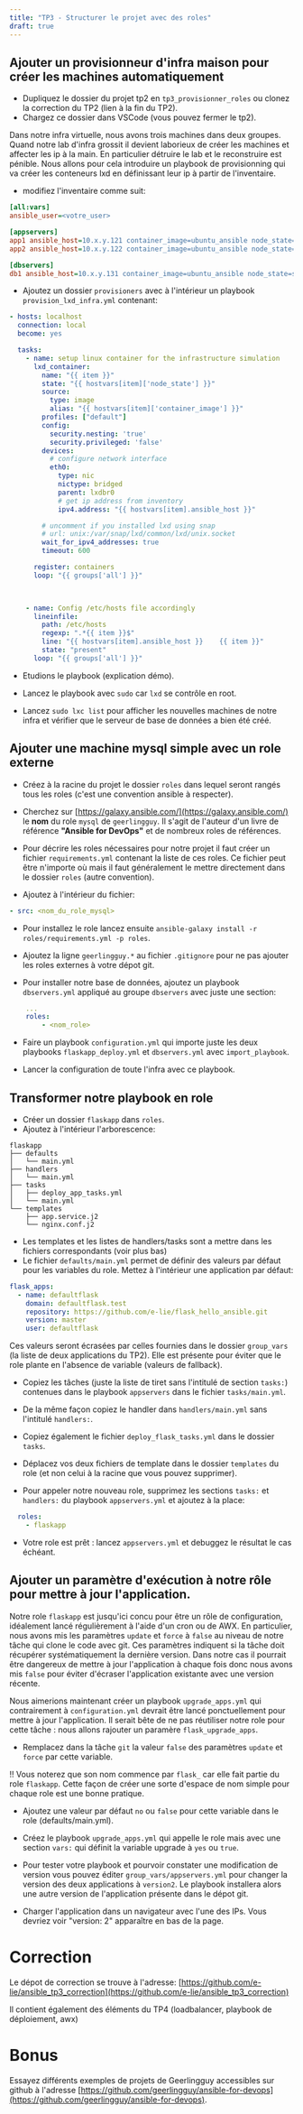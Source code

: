 ```yaml
---
title: "TP3 - Structurer le projet avec des roles" 
draft: true 
---
```


## Ajouter un provisionneur d'infra maison pour créer les machines automatiquement

- Dupliquez le dossier du projet tp2 en `tp3_provisionner_roles` ou clonez la correction du TP2 (lien à la fin du TP2).
- Chargez ce dossier dans VSCode (vous pouvez fermer le tp2).

Dans notre infra virtuelle, nous avons trois machines dans deux groupes. Quand notre lab d'infra grossit il devient laborieux de créer les machines et affecter les ip à la main. En particulier détruire le lab et le reconstruire est pénible. Nous allons pour cela introduire un playbook de provisionning qui va créer les conteneurs lxd en définissant leur ip à partir de l'inventaire.

- modifiez l'inventaire comme suit:

```ini
[all:vars]
ansible_user=<votre_user>

[appservers]
app1 ansible_host=10.x.y.121 container_image=ubuntu_ansible node_state=started
app2 ansible_host=10.x.y.122 container_image=ubuntu_ansible node_state=started

[dbservers]
db1 ansible_host=10.x.y.131 container_image=ubuntu_ansible node_state=started
```

- Ajoutez un dossier `provisioners` avec à l'intérieur un playbook `provision_lxd_infra.yml` contenant:

```yaml
- hosts: localhost
  connection: local
  become: yes

  tasks:
    - name: setup linux container for the infrastructure simulation
      lxd_container:
        name: "{{ item }}"
        state: "{{ hostvars[item]['node_state'] }}"
        source:
          type: image
          alias: "{{ hostvars[item]['container_image'] }}"
        profiles: ["default"]
        config:
          security.nesting: 'true' 
          security.privileged: 'false' 
        devices:
          # configure network interface
          eth0:
            type: nic
            nictype: bridged
            parent: lxdbr0
            # get ip address from inventory
            ipv4.address: "{{ hostvars[item].ansible_host }}"

        # uncomment if you installed lxd using snap
        # url: unix:/var/snap/lxd/common/lxd/unix.socket
        wait_for_ipv4_addresses: true
        timeout: 600

      register: containers
      loop: "{{ groups['all'] }}"
    


    - name: Config /etc/hosts file accordingly
      lineinfile:
        path: /etc/hosts
        regexp: ".*{{ item }}$"
        line: "{{ hostvars[item].ansible_host }}    {{ item }}"
        state: "present"
      loop: "{{ groups['all'] }}"
```

- Etudions le playbook (explication démo).

- Lancez le playbook avec `sudo` car `lxd` se contrôle en root.

- Lancez `sudo lxc list` pour afficher les nouvelles machines de notre infra et vérifier que le serveur de base de données a bien été créé.

## Ajouter une machine mysql simple avec un role externe

- Créez à la racine du projet le dossier `roles` dans lequel seront rangés tous les roles (c'est une convention ansible à respecter).
- Cherchez sur [https://galaxy.ansible.com/](https://galaxy.ansible.com/) le **nom** du role `mysql` de `geerlingguy`. Il s'agit de l'auteur d'un livre de référence **"Ansible for DevOps"** et de nombreux roles de références.
- Pour décrire les roles nécessaires pour notre projet il faut créer un fichier `requirements.yml` contenant la liste de ces roles. Ce fichier peut être n'importe où mais il faut généralement le mettre directement dans le dossier `roles` (autre convention).

- Ajoutez à l'intérieur du fichier:

```yaml
- src: <nom_du_role_mysql>
```

- Pour installez le role lancez ensuite `ansible-galaxy install -r roles/requirements.yml -p roles`.

- Ajoutez la ligne `geerlingguy.*` au fichier `.gitignore` pour ne pas ajouter les roles externes à votre dépot git.

- Pour installer notre base de données, ajoutez un playbook `dbservers.yml` appliqué au groupe `dbservers` avec juste une section:

```yaml
    ...
    roles:
        - <nom_role>
```

- Faire un playbook `configuration.yml` qui importe juste les deux playbooks `flaskapp_deploy.yml` et `dbservers.yml` avec `import_playbook`.

- Lancer la configuration de toute l'infra avec ce playbook.


## Transformer notre playbook en role

- Créer un dossier `flaskapp` dans `roles`.
- Ajoutez à l'intérieur l'arborescence:

```
flaskapp
├── defaults
│   └── main.yml
├── handlers
│   └── main.yml
├── tasks
│   ├── deploy_app_tasks.yml
│   └── main.yml
└── templates
    ├── app.service.j2
    └── nginx.conf.j2
```

- Les templates et les listes de handlers/tasks sont a mettre dans les fichiers correspondants (voir plus bas)
- Le fichier `defaults/main.yml` permet de définir des valeurs par défaut pour les variables du role. Mettez à l'intérieur une application par défaut:

```yaml
flask_apps:
  - name: defaultflask
    domain: defaultflask.test
    repository: https://github.com/e-lie/flask_hello_ansible.git
    version: master
    user: defaultflask
```

Ces valeurs seront écrasées par celles fournies dans le dossier `group_vars` (la liste de deux applications du TP2). Elle est présente pour éviter que le role plante en l'absence de variable (valeurs de fallback).

- Copiez les tâches (juste la liste de tiret sans l'intitulé de section `tasks:`) contenues dans le playbook `appservers` dans le fichier `tasks/main.yml`.

- De la même façon copiez le handler dans `handlers/main.yml` sans l'intitulé `handlers:`.
- Copiez également le fichier `deploy_flask_tasks.yml` dans le dossier `tasks`.
- Déplacez vos deux fichiers de template dans le dossier `templates` du role (et non celui à la racine que vous pouvez supprimer).

- Pour appeler notre nouveau role, supprimez les sections `tasks:` et `handlers:` du playbook `appservers.yml` et ajoutez à la place:

```yaml
  roles:
    - flaskapp
```

- Votre role est prêt : lancez `appservers.yml` et debuggez le résultat le cas échéant.

## Ajouter un paramètre d'exécution à notre rôle pour mettre à jour l'application.

Notre role `flaskapp` est jusqu'ici concu pour être un rôle de configuration, idéalement lancé régulièrement à l'aide d'un cron ou de AWX. En particulier, nous avons mis les paramètres `update` et `force` à `false` au niveau de notre tâche qui clone le code avec git. Ces paramètres indiquent si la tâche doit récupérer systématiquement la dernière version. Dans notre cas il pourrait être dangereux de mettre à jour l'application à chaque fois donc nous avons mis `false` pour éviter d'écraser l'application existante avec une version récente.

Nous aimerions maintenant créer un playbook `upgrade_apps.yml` qui contrairement à `configuration.yml` devrait être lancé ponctuellement pour mettre à jour l'application. Il serait bête de ne pas réutiliser notre role pour cette tâche : nous allons rajouter un paramère `flask_upgrade_apps`.

- Remplacez dans la tâche `git` la valeur `false` des paramètres `update` et `force` par cette variable.

!! Vous noterez que son nom commence par `flask_` car elle fait partie du role `flaskapp`. Cette façon de créer une sorte d'espace de nom simple pour chaque role est une bonne pratique.

- Ajoutez une valeur par défaut `no` ou `false` pour cette variable dans le role (defaults/main.yml).

- Créez le playbook `upgrade_apps.yml` qui appelle le role mais avec une section `vars:` qui définit la variable upgrade à `yes` ou `true`.

- Pour tester votre playbook et pourvoir constater une modification de version vous pouvez éditer `group_vars/appservers.yml` pour changer la version des deux applications à `version2`. Le playbook installera alors une autre version de l'application présente dans le dépot git.

- Charger l'application dans un navigateur avec l'une des IPs. Vous devriez voir "version: 2" apparaître en bas de la page.



# Correction

Le dépot de correction se trouve à l'adresse: [https://github.com/e-lie/ansible_tp3_correction](https://github.com/e-lie/ansible_tp3_correction)

Il contient également des éléments du TP4 (loadbalancer, playbook de déploiement, awx)

# Bonus 

Essayez différents exemples de projets de Geerlingguy accessibles sur github à l'adresse [https://github.com/geerlingguy/ansible-for-devops](https://github.com/geerlingguy/ansible-for-devops).